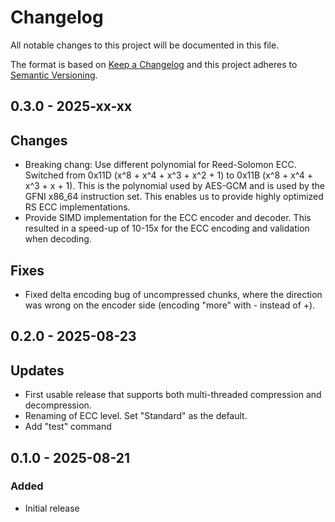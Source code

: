 # Changelog

All notable changes to this project will be documented in this file.

The format is based on [Keep a Changelog](http://keepachangelog.com/en/1.0.0/)
and this project adheres to [Semantic Versioning](https://semver.org/spec/v2.0.0.html).

## 0.3.0 - 2025-xx-xx

## Changes

- Breaking chang: Use different polynomial for Reed-Solomon ECC. Switched from 0x11D (x^8 + x^4 + x^3 + x^2 + 1) to
  0x11B (x^8 + x^4 + x^3 + x + 1). This is the polynomial used by AES-GCM and is used by the GFNI
  x86_64 instruction set. This enables us to provide highly optimized RS ECC implementations.
- Provide SIMD implementation for the ECC encoder and decoder. This resulted in a speed-up of 10-15x for the ECC
  encoding and validation when decoding.

## Fixes

- Fixed delta encoding bug of uncompressed chunks, where the direction was wrong on the encoder side (encoding "more"
  with - instead of +).

## 0.2.0 - 2025-08-23

## Updates

- First usable release that supports both multi-threaded compression and decompression.
- Renaming of ECC level. Set "Standard" as the default.
- Add "test" command

## 0.1.0 - 2025-08-21

### Added

- Initial release
